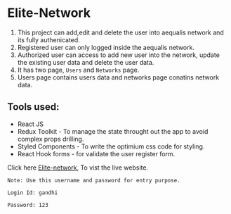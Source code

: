 # Elite-Network

1. This project can add,edit and delete the user into aequalis network and its fully authenicated.
2. Registered user can only logged inside the aequalis network.
3. Authorized user can access to add new user into the network, update the existing user data and delete the user data.
4. It has two page, `Users` and `Networks` page.
5. Users page contains users data and networks page conatins network data.

## Tools used:

- React JS
- Redux Toolkit - To manage the state throught out the app to avoid complex props drilling.
- Styled Components - To write the optimium css code for styling.
- React Hook forms - for validate the user register form.

Click here [Elite-network](https://gandhi-rajendran.github.io/elite-network/), To vist the live website.

    Note: Use this username and password for entry purpose.

`Login Id: gandhi`

`Password: 123`
